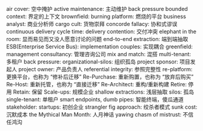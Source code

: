 air cover: 空中掩护
active maintenance: 主动维护
back pressure
bounded context: 界定的上下文
brownfield:
burning platform: 燃烧的平台
business analyst: 商业分析师
cargo cult: 货物崇拜
concorde fallacy: 协和式谬误
continuous delivery
cycle time: 
delivery contention: 交付冲突
elephant in the room: 显而易见而又没人愿意讨论的问题
end-to-end extraction: 端到端抽取
ESB(Enterprise Service Bus): 
implementation couples: 实现耦合
greenfield: 
management consultancy: 管理咨询公司
mix and match: 混搭 
multi-tenant: 多租户
back pressure: 
organizational-silos: 组织孤岛
project sponsor: 项目发起人
project owner: 产品负责人
referential integrity: 参照完整性
re-platform: 更换平台，也称为 “修补后迁移”
Re-Purchase: 重新购置，也称为 “放弃后购买”
Re-Host: 重新托管，也称为 “直接迁移”
Re-Architect: 重构/重新构建
Retire: 停用
Retain: 保留
Scale-ups: 规模企业
shallow extractions: 浅层抽取
silos: 孤岛
single-tenant: 单租户
smart endpoints, dumb pipes: 智能终端，傻瓜通道
stakeholder: 
startups: 初创企业
strangler fig approach: 绞杀者模式
sunk cost: 沉默成本
the Mythical Man Month: 人月神话
yawing chasm of mistrust: 不信任鸿沟